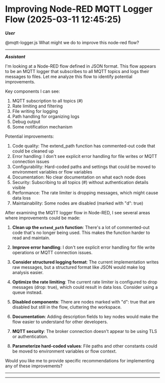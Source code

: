 <!-- Generated by SpecStory -->

# Improving Node-RED MQTT Logger Flow (2025-03-11 12:45:25)

_**User**_

@mqtt-logger.js What might we do to improve this node-red flow?

---

_**Assistant**_

<think>
I'm looking at a Node-RED flow defined in JSON format. This flow appears to be an MQTT logger that subscribes to all MQTT topics and logs their messages to files. Let me analyze this flow to identify potential improvements.

Key components I can see:
1. MQTT subscription to all topics (#)
2. Rate limiting and filtering
3. File writing for logging
4. Path handling for organizing logs
5. Debug output
6. Some notification mechanism

Potential improvements:
1. Code quality: The extend_path function has commented-out code that could be cleaned up
2. Error handling: I don't see explicit error handling for file writes or MQTT connection issues
3. Configurability: Hard-coded paths and settings that could be moved to environment variables or flow variables
4. Documentation: No clear documentation on what each node does
5. Security: Subscribing to all topics (#) without authentication details visible
6. Performance: The rate limiter is dropping messages, which might cause data loss
7. Maintainability: Some nodes are disabled (marked with "d": true)
</think>

After examining the MQTT logger flow in Node-RED, I see several areas where improvements could be made:

1. **Clean up the `extend_path` function**: There's a lot of commented-out code that's no longer being used. This makes the function harder to read and maintain.

2. **Improve error handling**: I don't see explicit error handling for file write operations or MQTT connection issues.

3. **Consider structured logging format**: The current implementation writes raw messages, but a structured format like JSON would make log analysis easier.

4. **Optimize the rate limiting**: The current rate limiter is configured to drop messages (drop: true), which could result in data loss. Consider using a queue instead.

5. **Disabled components**: There are nodes marked with "d": true that are disabled but still in the flow, cluttering the workspace.

6. **Documentation**: Adding description fields to key nodes would make the flow easier to understand for other developers.

7. **MQTT security**: The broker connection doesn't appear to be using TLS or authentication.

8. **Parameterize hard-coded values**: File paths and other constants could be moved to environment variables or flow context.

Would you like me to provide specific recommendations for implementing any of these improvements?

---



---

